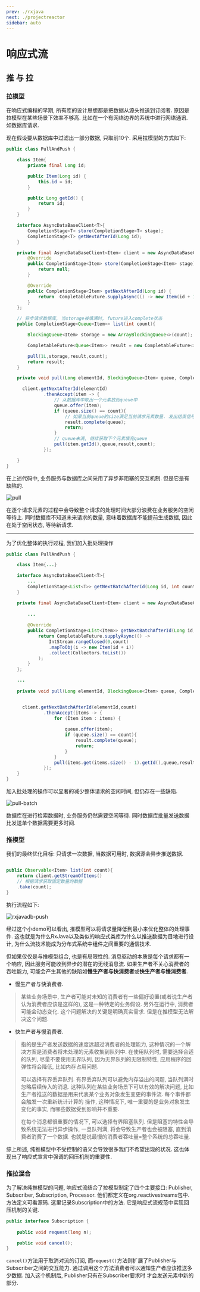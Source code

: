 ```yaml
---
prev: ./rxjava
next: ./projectreactor
sidebar: auto
---
```

# 响应式流

## 推 与 拉

### 拉模型
在响应式编程的早期, 所有库的设计思想都是把数据从源头推送到订阅者. 原因是拉模型在某些场景下效率不够高. 比如在一个有网络边界的系统中进行网络通讯. 如数据库请求. 

现在假设要从数据库中过滤出一部分数据, 只取前10个. 采用拉模型的方式如下: 

```java 
public class PullAndPush {

    class Item{
        private final Long id;

        public Item(Long id) {
            this.id = id;
        }

        public Long getId() {
            return id;
        }
    }

    interface AsyncDataBaseClient<T>{
        CompletionStage<T> store(CompletionStage<T> stage);
        CompletionStage<T> getNextAfterId(Long id);
    }

    private final AsyncDataBaseClient<Item> client = new AsyncDataBaseClient<Item>() {
        @Override
        public CompletionStage<Item> store(CompletionStage<Item> stage) {
            return null;
        }

        @Override
        public CompletionStage<Item> getNextAfterId(Long id) {
            return  CompletableFuture.supplyAsync(() -> new Item(id + 1));
        }
    };

    // 异步请求数据库, 当storage被填满时, future进入complete状态
    public CompletionStage<Queue<Item>> list(int count){

        BlockingQueue<Item> storage = new ArrayBlockingQueue<>(count);

        CompletableFuture<Queue<Item>> result = new CompletableFuture<>();

        pull(1L,storage,result,count);
        return result;
    }

    private void pull(Long elementId, BlockingQueue<Item> queue, CompletableFuture<Queue<Item>> result, int count) {

      client.getNextAfterId(elementId)
              .thenAccept(item -> {
                  // 从数据库中取出一个元素放到queue中
                  queue.offer(item);
                  if (queue.size() == count){
                      // 如果当前queue的size满足当前请求元素数量. 发出结束信号
                      result.complete(queue);
                      return;
                  }
                  // queue未满, 继续获取下个元素填充queue
                  pull(item.getId(),queue,result,count);
              });

    }
}
```

在上述代码中, 业务服务与数据库之间采用了异步非阻塞的交互机制. 但是它是有缺陷的. 

![pull](../.vuepress/images/pull.png)

在逐个请求元素的过程中会导致整个请求的处理时间大部分浪费在业务服务的空闲等待上. 同时数据库不知道未来请求的数量, 意味着数据库不能提前生成数据, 因此在处于空闲状态, 等待新请求.
 
---

为了优化整体的执行过程, 我们加入批处理操作

```java 
public class PullAndPush {

    class Item{...}

    interface AsyncDataBaseClient<T>{
        ...
        CompletionStage<List<T>> getNextBatchAfterId(Long id, int count);
    }

    private final AsyncDataBaseClient<Item> client = new AsyncDataBaseClient<Item>() {
        
        ...
        
        @Override
        public CompletionStage<List<Item>> getNextBatchAfterId(Long id, int count) {
            return CompletableFuture.supplyAsync(() ->
                IntStream.rangeClosed(0,count)
                .mapToObj(i -> new Item(id + i))
                .collect(Collectors.toList())
            );
        }
    };

    ...
    
    private void pull(Long elementId, BlockingQueue<Item> queue, CompletableFuture<Queue<Item>> result, int count) {


      client.getNextBatchAfterId(elementId,count)
              .thenAccept(items -> {
                  for (Item item : items) {
                      
                      queue.offer(item);
                      if (queue.size() == count){
                          result.complete(queue);
                          return;
                      }
                  }
                  pull(items.get(items.size() - 1).getId(),queue,result,count - queue.size());
              });
    }
}
```

加入批处理的操作可以显著的减少整体请求的空闲时间, 但仍存在一些缺陷. 

![pull-batch](../.vuepress/images/pull-batch.png)

数据库在进行检索数据时, 业务服务仍然需要空闲等待. 同时数据库批量发送数据比发送单个数据需要更多时间. 

### 推模型

我们的最终优化目标: 只请求一次数据, 当数据可用时, 数据源会异步推送数据.

```java 

public Observable<Item> list(int count){
    return client.getStreamOfItems()
    // 根据请求获取固定数量的数据
    .take(count);
}
```

执行流程如下:

![rxjavadb-push](../.vuepress/images/rxjavadb-push.png)

经过这个小demo可以看出, 推模型可以将请求量降低到最小来优化整体的处理事件.  这也就是为什么RxJava以及类似的响应式类库为什么以推送数据为目地进行设计, 为什么流技术能成为分布式系统中组件之间重要的通信技术. 

但如果仅仅是与推模型组合, 也是有局限性的. 消息驱动的本质是每个请求都有一个响应, 因此服务可能收到异步的潜在的无线消息流. 如果生产者不关心消费者的吞吐能力, 可能会产生其他的缺陷如**慢生产者与快消费者**或**快生产者与慢消费者**. 


- 慢生产者与快消费者. 
> 某些业务场景中, 生产者可能对未知的消费者有一些偏好设置(或者说生产者认为消费者应该是这样的), 这是一种特定的业务假设. 另外在运行中, 消费者可能会动态变化. 这个问题解决的关键是明确真实需求. 但是在推模型无法解决这个问题.
- 快生产者与慢消费者. 
> 指的是生产者发送数据的速度远超过消费者的处理能力, 这种情况的一个解决方案是消费者将未处理的元素收集到队列中. 在使用队列时, 需要选择合适的队列, 尽量不要使用无界队列, 因为无界队列的无限制特性, 应用程序的回弹性将会降低, 比如内存占用问题.
> 
> 可以选择有界丢弃队列. 有界丢弃队列可以避免内存溢出的问题, 当队列满时忽略后续传入的消息. 这种队列在某些业务场景下可以有效的解决问题, 比如生产者推送的数据是用来代表某个业务对象发生变更的事件流. 每个事件都会触发一次重新统计计算的
> 操作, 这种情况下, 唯一重要的是业务对象发生变化的事实, 而哪些数据受到影响并不重要.  
> 
> 在每个消息都很重要的情况下, 可以选择有界阻塞队列. 但是阻塞的特性会导致系统无法进行异步操作, 一旦队列满, 将会导致生产者也会被阻塞, 直到消费者消费了一个数据. 也就是说最慢的消费者吞吐量=整个系统的总吞吐量. 

综上所述, 纯推模型中不受控制的语义会导致很多我们不希望出现的状况. 这也体现出了响应式宣言中强调的回压机制的重要性.
 
### 推拉混合

为了解决纯推模型的问题, 响应式流结合了拉模型制定了四个主要接口: Publisher, Subscriber, Subscription, Processor. 他们都定义在org.reactivestreams包中. 方法定义可看源码. 
这里记录Subscription中的方法. 它是响应式流规范中实现回压机制的关键. 
```java 
public interface Subscription {
    
    public void request(long n);

    public void cancel();
}
```

`cancel()`方法用于取消对流的订阅, 而`request()`方法则扩展了Publisher与Subscriber之间的交互能力. 通过调用这个方法消费者可以通知生产者应该推送多少数据. 加入这个机制后, Publisher只有在Subscriber要求时
才会发送元素中新的部分.
 

